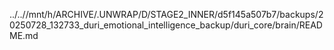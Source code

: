 ../..//mnt/h/ARCHIVE/.UNWRAP/D/STAGE2_INNER/d5f145a507b7/backups/20250728_132733_duri_emotional_intelligence_backup/duri_core/brain/README.md